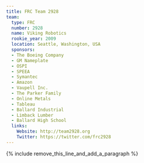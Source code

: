 ```yaml
---
title: FRC Team 2928
team:
  type: FRC
  number: 2928
  name: Viking Robotics
  rookie_year: 2009
  location: Seattle, Washington, USA
  sponsors:
  - The Boeing Company
  - GM Nameplate
  - OSPI
  - SPEEA
  - Symantec
  - Amazon
  - Vaupell Inc.
  - The Parker Family
  - Online Metals
  - Tableau
  - Ballard Industrial
  - Limback Lumber
  - Ballard High School
  links:
    Website: http://team2928.org
    Twitter: https://twitter.com/frc2928
---
```


{% include remove_this_line_and_add_a_paragraph %}
